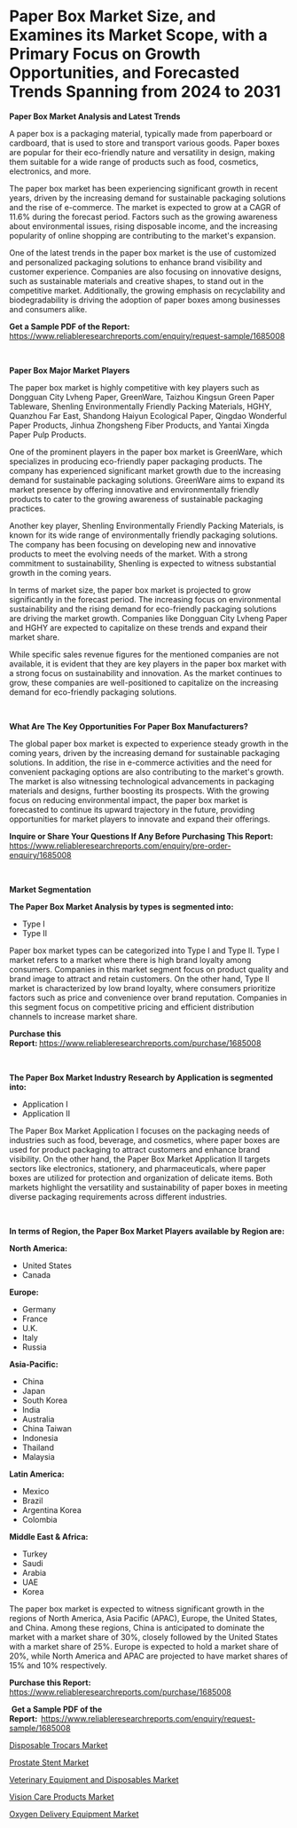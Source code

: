 <p><h1>Paper Box Market Size, and Examines its Market Scope, with a Primary Focus on Growth Opportunities, and Forecasted Trends Spanning from 2024 to 2031</h1></p><p><strong>Paper Box Market Analysis and Latest Trends</strong></p>
<p><p>A paper box is a packaging material, typically made from paperboard or cardboard, that is used to store and transport various goods. Paper boxes are popular for their eco-friendly nature and versatility in design, making them suitable for a wide range of products such as food, cosmetics, electronics, and more.</p><p>The paper box market has been experiencing significant growth in recent years, driven by the increasing demand for sustainable packaging solutions and the rise of e-commerce. The market is expected to grow at a CAGR of 11.6% during the forecast period. Factors such as the growing awareness about environmental issues, rising disposable income, and the increasing popularity of online shopping are contributing to the market's expansion.</p><p>One of the latest trends in the paper box market is the use of customized and personalized packaging solutions to enhance brand visibility and customer experience. Companies are also focusing on innovative designs, such as sustainable materials and creative shapes, to stand out in the competitive market. Additionally, the growing emphasis on recyclability and biodegradability is driving the adoption of paper boxes among businesses and consumers alike.</p></p>
<p><strong>Get a Sample PDF of the Report:&nbsp;</strong> <a href="https://www.reliableresearchreports.com/enquiry/request-sample/1685008">https://www.reliableresearchreports.com/enquiry/request-sample/1685008</a></p>
<p>&nbsp;</p>
<p><strong>Paper Box Major Market Players</strong></p>
<p><p>The paper box market is highly competitive with key players such as Dongguan City Lvheng Paper, GreenWare, Taizhou Kingsun Green Paper Tableware, Shenling Environmentally Friendly Packing Materials, HGHY, Quanzhou Far East, Shandong Haiyun Ecological Paper, Qingdao Wonderful Paper Products, Jinhua Zhongsheng Fiber Products, and Yantai Xingda Paper Pulp Products.</p><p>One of the prominent players in the paper box market is GreenWare, which specializes in producing eco-friendly paper packaging products. The company has experienced significant market growth due to the increasing demand for sustainable packaging solutions. GreenWare aims to expand its market presence by offering innovative and environmentally friendly products to cater to the growing awareness of sustainable packaging practices.</p><p>Another key player, Shenling Environmentally Friendly Packing Materials, is known for its wide range of environmentally friendly packaging solutions. The company has been focusing on developing new and innovative products to meet the evolving needs of the market. With a strong commitment to sustainability, Shenling is expected to witness substantial growth in the coming years.</p><p>In terms of market size, the paper box market is projected to grow significantly in the forecast period. The increasing focus on environmental sustainability and the rising demand for eco-friendly packaging solutions are driving the market growth. Companies like Dongguan City Lvheng Paper and HGHY are expected to capitalize on these trends and expand their market share.</p><p>While specific sales revenue figures for the mentioned companies are not available, it is evident that they are key players in the paper box market with a strong focus on sustainability and innovation. As the market continues to grow, these companies are well-positioned to capitalize on the increasing demand for eco-friendly packaging solutions.</p></p>
<p>&nbsp;</p>
<p><strong>What Are The Key Opportunities For Paper Box Manufacturers?</strong></p>
<p><p>The global paper box market is expected to experience steady growth in the coming years, driven by the increasing demand for sustainable packaging solutions. In addition, the rise in e-commerce activities and the need for convenient packaging options are also contributing to the market's growth. The market is also witnessing technological advancements in packaging materials and designs, further boosting its prospects. With the growing focus on reducing environmental impact, the paper box market is forecasted to continue its upward trajectory in the future, providing opportunities for market players to innovate and expand their offerings.</p></p>
<p><strong>Inquire or Share Your Questions If Any Before Purchasing This Report:</strong> <a href="https://www.reliableresearchreports.com/enquiry/pre-order-enquiry/1685008">https://www.reliableresearchreports.com/enquiry/pre-order-enquiry/1685008</a></p>
<p>&nbsp;</p>
<p><strong>Market Segmentation</strong></p>
<p><strong>The Paper Box Market Analysis by types is segmented into:</strong></p>
<p><ul><li>Type I</li><li>Type II</li></ul></p>
<p><p>Paper box market types can be categorized into Type I and Type II. Type I market refers to a market where there is high brand loyalty among consumers. Companies in this market segment focus on product quality and brand image to attract and retain customers. On the other hand, Type II market is characterized by low brand loyalty, where consumers prioritize factors such as price and convenience over brand reputation. Companies in this segment focus on competitive pricing and efficient distribution channels to increase market share.</p></p>
<p><strong>Purchase this Report:&nbsp;</strong><a href="https://www.reliableresearchreports.com/purchase/1685008">https://www.reliableresearchreports.com/purchase/1685008</a></p>
<p>&nbsp;</p>
<p><strong>The Paper Box Market Industry Research by Application is segmented into:</strong></p>
<p><ul><li>Application I</li><li>Application II</li></ul></p>
<p><p>The Paper Box Market Application I focuses on the packaging needs of industries such as food, beverage, and cosmetics, where paper boxes are used for product packaging to attract customers and enhance brand visibility. On the other hand, the Paper Box Market Application II targets sectors like electronics, stationery, and pharmaceuticals, where paper boxes are utilized for protection and organization of delicate items. Both markets highlight the versatility and sustainability of paper boxes in meeting diverse packaging requirements across different industries.</p></p>
<p>&nbsp;</p>
<p><strong>In terms of Region, the Paper Box Market Players available by Region are:</strong></p>
<p>
    <p> <strong> North America: </strong>
        <ul>
            <li>United States</li>
            <li>Canada</li>
        </ul>
        </p> 
    <p> <strong> Europe: </strong>
        <ul>
            <li>Germany</li>
            <li>France</li>
            <li>U.K.</li>
            <li>Italy</li>
            <li>Russia</li>
        </ul>
        </p> 
    <p> <strong> Asia-Pacific: </strong>
        <ul>
            <li>China</li>
            <li>Japan</li>
            <li>South Korea</li>
            <li>India</li>
            <li>Australia</li>
            <li>China Taiwan</li>
            <li>Indonesia</li>
            <li>Thailand</li>
            <li>Malaysia</li>
        </ul>
        </p> 
    <p> <strong> Latin America: </strong>
        <ul>
            <li>Mexico</li>
            <li>Brazil</li>
            <li>Argentina Korea</li>
            <li>Colombia</li>
        </ul>
        </p> 
    <p> <strong> Middle East & Africa: </strong>
        <ul>
            <li>Turkey</li>
            <li>Saudi</li>
            <li>Arabia</li>
            <li>UAE</li>
            <li>Korea</li>
        </ul>
    </p>
    </p>
<p><p>The paper box market is expected to witness significant growth in the regions of North America, Asia Pacific (APAC), Europe, the United States, and China. Among these regions, China is anticipated to dominate the market with a market share of 30%, closely followed by the United States with a market share of 25%. Europe is expected to hold a market share of 20%, while North America and APAC are projected to have market shares of 15% and 10% respectively.</p></p>
<p><strong>Purchase this Report: </strong><a href="https://www.reliableresearchreports.com/purchase/1685008">https://www.reliableresearchreports.com/purchase/1685008</a></p>
<p>&nbsp;<strong>Get a Sample PDF of the Report:&nbsp;&nbsp;</strong><a href="https://www.reliableresearchreports.com/enquiry/request-sample/1685008">https://www.reliableresearchreports.com/enquiry/request-sample/1685008</a></p>
<p><strong></strong></p>
<p><p><a href="https://medium.com/@cletusdoyle654/disposable-trocars-market-size-market-outlook-and-market-forecast-2024-to-2031-40d56d7036cf">Disposable Trocars Market</a></p><p><a href="https://medium.com/@ericsanford98567/prostate-stent-market-insights-into-market-cagr-market-trends-and-growth-strategies-58f5bea29680">Prostate Stent Market</a></p><p><a href="https://medium.com/@cletusdoyle654/analyzing-veterinary-equipment-and-disposables-market-global-industry-perspective-and-forecast-ddb7ff826119">Veterinary Equipment and Disposables Market</a></p><p><a href="https://medium.com/@ericsanford98567/vision-care-products-market-trends-forecast-and-competitive-analysis-to-2031-8c818e491497">Vision Care Products Market</a></p><p><a href="https://medium.com/@ericsanford98567/oxygen-delivery-equipment-market-research-report-its-history-and-forecast-2024-to-2031-8e36c1e12ca8">Oxygen Delivery Equipment Market</a></p></p>